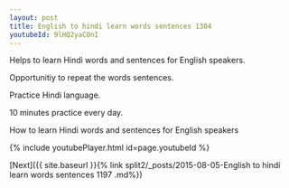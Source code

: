 ```yaml
---
layout: post
title: English to hindi learn words sentences 1304 
youtubeId: 9lHQ2yaCOnI
---
```

 
 
Helps to learn Hindi words and sentences for English speakers.

Opportunitiy to repeat the words sentences. 

Practice Hindi language. 
 
10 minutes practice every day. 
 
How to learn Hindi words and sentences for English speakers 
 
{% include youtubePlayer.html id=page.youtubeId %}
 
 
[Next]({{ site.baseurl }}{% link  split2/_posts/2015-08-05-English to hindi learn words sentences 1197 .md%})
 

